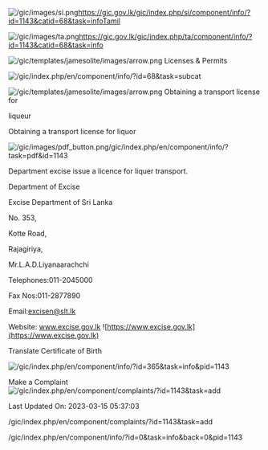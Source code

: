 <!-- Source: https://gic.gov.lk/gic/index.php/en/component/info/?id=1143&catid=68&task=info -->

![/gic/images/si.png](/gic/images/si.png)https://gic.gov.lk/gic/index.php/si/component/info/?id=1143&catid=68&task=infoTamil

![/gic/images/ta.png](/gic/images/ta.png)https://gic.gov.lk/gic/index.php/ta/component/info/?id=1143&catid=68&task=info

![/gic/templates/jamesolite/images/arrow.png](/gic/templates/jamesolite/images/arrow.png) Licenses & Permits

![/gic/index.php/en/component/info/?id=68&task=subcat](/gic/index.php/en/component/info/?id=68&task=subcat)

![/gic/templates/jamesolite/images/arrow.png](/gic/templates/jamesolite/images/arrow.png) Obtaining a transport license for

liqueur

Obtaining a transport license for liquor

![/gic/images/pdf_button.png](/gic/images/pdf_button.png)/gic/index.php/en/component/info/?task=pdf&id=1143

Department excise issue a licence for liquer transport.

Department of Excise

Excise Department of Sri Lanka

No. 353,

Kotte Road,

Rajagiriya,

Mr.L.A.D.Liyanaarachchi

Telephones:011-2045000

Fax Nos:011-2877890

Email:excisen@slt.lk

Website: www.excise.gov.lk ![https://www.excise.gov.lk](https://www.excise.gov.lk)

Translate Certificate of Birth

![/gic/index.php/en/component/info/?id=365&task=info&pid=1143](/gic/index.php/en/component/info/?id=365&task=info&pid=1143)

Make a Complaint ![/gic/index.php/en/component/complaints/?id=1143&task=add](/gic/index.php/en/component/complaints/?id=1143&task=add)

Last Updated On: 2023-03-15 05:37:03

/gic/index.php/en/component/complaints/?id=1143&task=add

/gic/index.php/en/component/info/?id=0&task=info&back=0&pid=1143
